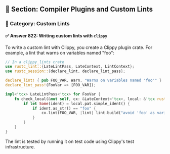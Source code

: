 ## 📘 Section: Compiler Plugins and Custom Lints  
### 🔹 Category: Custom Lints  
#### ✅ Answer 822: Writing custom lints with `clippy`

To write a custom lint with Clippy, you create a Clippy plugin crate. For example, a lint that warns on variables named "foo":

```rust
// In a clippy_lints crate
use rustc_lint::{LateLintPass, LateContext, LintContext};
use rustc_session::{declare_lint, declare_lint_pass};

declare_lint! { pub FOO_VAR, Warn, "Warns on variables named 'foo'" }
declare_lint_pass!(FooVar => [FOO_VAR]);

impl<'tcx> LateLintPass<'tcx> for FooVar {
    fn check_local(&mut self, cx: &LateContext<'tcx>, local: &'tcx rustc_hir::Local<'tcx>) {
        if let Some(ident) = local.pat.simple_ident() {
            if ident.as_str() == "foo" {
                cx.lint(FOO_VAR, |lint| lint.build("avoid 'foo' as variable name").emit());
            }
        }
    }
}
```

The lint is tested by running it on test code using Clippy's test infrastructure.
